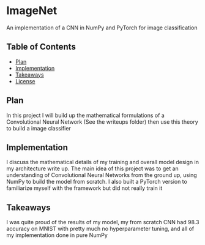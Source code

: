 # ImageNet
An implementation of a CNN in NumPy and PyTorch for image classification

## Table of Contents
- [Plan](#plan)
- [Implementation](#implementation)
- [Takeaways](#takeaways)
- [License](#license)

## Plan
In this project I will build up the mathematical formulations of a Convolutional Neural Network
(See the writeups folder) then use this theory to build a image classifier

## Implementation
I discuss the mathematical details of my training and overall model design
in my architecture write up. The main idea of this project was to get an understanding of Convolutional Neural Networks from the ground up, using NumPy to build the model from scratch. I also built a PyTorch version to familiarize myself with the framework but did not really train it

## Takeaways
I was quite proud of the results of my model, my from scratch CNN had 98.3 accuracy on MNIST with pretty much no hyperparameter tuning, and all of my implementation
done in pure NumPy